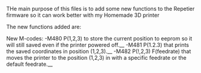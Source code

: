 THe main purpose of this files is to add some new functions to the Repetier firmware so it can work better with my Homemade 3D printer

The new functions added are:

New M-codes:
-M480 P(1,2,3)  to store the current position to eeprom so it will still saved even if the printer powered off.__
-M481 P(1.2.3) that prints the saved coordinates in position (1,2,3).__
-M482 P(!,2,3) F(feedrate) that moves the printer to the position (1,2,3) in with a specific feedrate or the default feedrate.__
